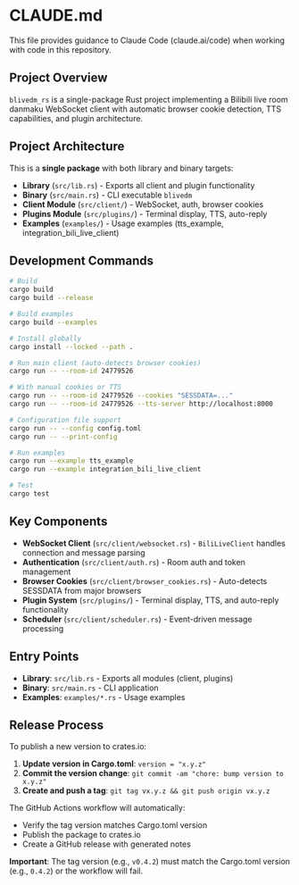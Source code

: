 # CLAUDE.md

This file provides guidance to Claude Code (claude.ai/code) when working with code in this repository.

## Project Overview

`blivedm_rs` is a single-package Rust project implementing a Bilibili live room danmaku WebSocket client with automatic browser cookie detection, TTS capabilities, and plugin architecture.

## Project Architecture

This is a **single package** with both library and binary targets:

- **Library** (`src/lib.rs`) - Exports all client and plugin functionality
- **Binary** (`src/main.rs`) - CLI executable `blivedm`
- **Client Module** (`src/client/`) - WebSocket, auth, browser cookies
- **Plugins Module** (`src/plugins/`) - Terminal display, TTS, auto-reply
- **Examples** (`examples/`) - Usage examples (tts_example, integration_bili_live_client)

## Development Commands

```bash
# Build
cargo build
cargo build --release

# Build examples
cargo build --examples

# Install globally
cargo install --locked --path .

# Run main client (auto-detects browser cookies)
cargo run -- --room-id 24779526

# With manual cookies or TTS
cargo run -- --room-id 24779526 --cookies "SESSDATA=..."
cargo run -- --room-id 24779526 --tts-server http://localhost:8000

# Configuration file support
cargo run -- --config config.toml
cargo run -- --print-config

# Run examples
cargo run --example tts_example
cargo run --example integration_bili_live_client

# Test
cargo test
```

## Key Components

- **WebSocket Client** (`src/client/websocket.rs`) - `BiliLiveClient` handles connection and message parsing
- **Authentication** (`src/client/auth.rs`) - Room auth and token management
- **Browser Cookies** (`src/client/browser_cookies.rs`) - Auto-detects SESSDATA from major browsers
- **Plugin System** (`src/plugins/`) - Terminal display, TTS, and auto-reply functionality
- **Scheduler** (`src/client/scheduler.rs`) - Event-driven message processing

## Entry Points

- **Library**: `src/lib.rs` - Exports all modules (client, plugins)
- **Binary**: `src/main.rs` - CLI application
- **Examples**: `examples/*.rs` - Usage examples

## Release Process

To publish a new version to crates.io:

1. **Update version in Cargo.toml**: `version = "x.y.z"`
2. **Commit the version change**: `git commit -am "chore: bump version to x.y.z"`
3. **Create and push a tag**: `git tag vx.y.z && git push origin vx.y.z`

The GitHub Actions workflow will automatically:

- Verify the tag version matches Cargo.toml version
- Publish the package to crates.io
- Create a GitHub release with generated notes

**Important**: The tag version (e.g., `v0.4.2`) must match the Cargo.toml version (e.g., `0.4.2`) or the workflow will fail.
